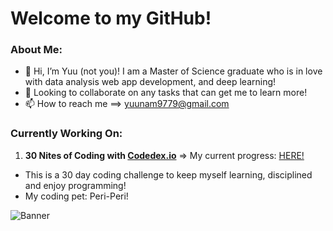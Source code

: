 # Welcome to my GitHub! 

### About Me: 
- 👋 Hi, I’m Yuu (not you)! I am a Master of Science graduate who is in love with data analysis web app development, and deep learning!   
- 💞️ Looking to collaborate on any tasks that can get me to learn more!
- 📫 How to reach me ==> yuunam9779@gmail.com

### Currently Working On: 
1. **30 Nites of Coding with [Codedex.io](https://www.codedex.io/home)** => My current progress: [HERE!](https://www.codedex.io/@Sexiibeast97/30-nites-of-code)
- This is a 30 day coding challenge to keep myself learning, disciplined and enjoy programming!  
- My coding pet: Peri-Peri!

![Banner](https://github.com/yuunam97/yuunam97/images/baby-happy-duck.gif?raw=true)


<!---
yuunam97/yuunam97 is a ✨ special ✨ repository because its `README.md` (this file) appears on your GitHub profile.
You can click the Preview link to take a look at your changes.
--->
